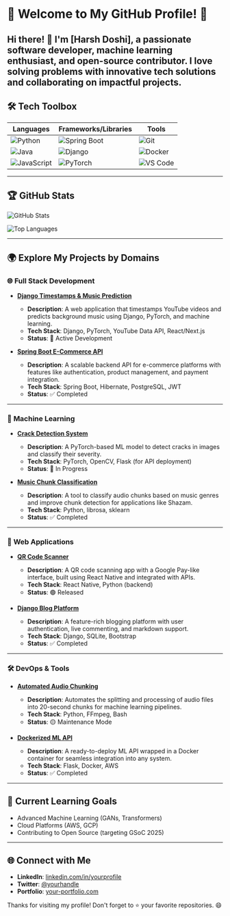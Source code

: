# 🌟 Welcome to My GitHub Profile! 🌟

Hi there! 👋 I'm **[Harsh Doshi]**, a passionate software developer, machine learning enthusiast, and open-source contributor. I love solving problems with innovative tech solutions and collaborating on impactful projects.
---

## 🛠️ Tech Toolbox

| **Languages** | **Frameworks/Libraries** | **Tools** |
|---------------|---------------------------|-----------|
| ![Python](https://img.shields.io/badge/-Python-3776AB?logo=python&logoColor=white) | ![Spring Boot](https://img.shields.io/badge/-Spring%20Boot-6DB33F?logo=springboot&logoColor=white) | ![Git](https://img.shields.io/badge/-Git-F05032?logo=git&logoColor=white) |
| ![Java](https://img.shields.io/badge/-Java-007396?logo=java&logoColor=white) | ![Django](https://img.shields.io/badge/-Django-092E20?logo=django&logoColor=white) | ![Docker](https://img.shields.io/badge/-Docker-2496ED?logo=docker&logoColor=white) |
| ![JavaScript](https://img.shields.io/badge/-JavaScript-F7DF1E?logo=javascript&logoColor=black) | ![PyTorch](https://img.shields.io/badge/-PyTorch-EE4C2C?logo=pytorch&logoColor=white) | ![VS Code](https://img.shields.io/badge/-VS%20Code-007ACC?logo=visualstudiocode&logoColor=white) |

---

## 🏆 GitHub Stats
![GitHub Stats](https://github-readme-stats.vercel.app/api?username=Harsh-D-2004&show_icons=true&theme=radical)

![Top Languages](https://github-readme-stats.vercel.app/api/top-langs/?username=Harsh-D-2004&layout=compact&theme=radical)

---

## 🌍 Explore My Projects by Domains

### 🌐 **Full Stack Development**
- **[Django Timestamps & Music Prediction](https://github.com/Harsh-D-2004/django-timestamps-music-prediction)**  
  - **Description**: A web application that timestamps YouTube videos and predicts background music using Django, PyTorch, and machine learning.  
  - **Tech Stack**: Django, PyTorch, YouTube Data API, React/Next.js  
  - **Status**: 🚀 Active Development  

- **[Spring Boot E-Commerce API](https://github.com/Harsh-D-2004/springboot-ecommerce-api)**  
  - **Description**: A scalable backend API for e-commerce platforms with features like authentication, product management, and payment integration.  
  - **Tech Stack**: Spring Boot, Hibernate, PostgreSQL, JWT  
  - **Status**: ✅ Completed  

---

### 🤖 **Machine Learning**
- **[Crack Detection System](https://github.com/Harsh-D-2004/crack-detection-system)**  
  - **Description**: A PyTorch-based ML model to detect cracks in images and classify their severity.  
  - **Tech Stack**: PyTorch, OpenCV, Flask (for API deployment)  
  - **Status**: 🚧 In Progress  

- **[Music Chunk Classification](https://github.com/Harsh-D-2004/music-chunk-classification)**  
  - **Description**: A tool to classify audio chunks based on music genres and improve chunk detection for applications like Shazam.  
  - **Tech Stack**: Python, librosa, sklearn  
  - **Status**: ✅ Completed  

---

### 🌟 **Web Applications**
- **[QR Code Scanner](https://github.com/Harsh-D-2004/qr-code-scanner)**  
  - **Description**: A QR code scanning app with a Google Pay-like interface, built using React Native and integrated with APIs.  
  - **Tech Stack**: React Native, Python (backend)  
  - **Status**: 🟢 Released  

- **[Django Blog Platform](https://github.com/Harsh-D-2004/django-blog-platform)**  
  - **Description**: A feature-rich blogging platform with user authentication, live commenting, and markdown support.  
  - **Tech Stack**: Django, SQLite, Bootstrap  
  - **Status**: ✅ Completed  

---

### 🛠️ **DevOps & Tools**
- **[Automated Audio Chunking](https://github.com/Harsh-D-2004/audio-chunk-automation)**  
  - **Description**: Automates the splitting and processing of audio files into 20-second chunks for machine learning pipelines.  
  - **Tech Stack**: Python, FFmpeg, Bash  
  - **Status**: 🟡 Maintenance Mode  

- **[Dockerized ML API](https://github.com/Harsh-D-2004/dockerized-ml-api)**  
  - **Description**: A ready-to-deploy ML API wrapped in a Docker container for seamless integration into any system.  
  - **Tech Stack**: Flask, Docker, AWS  
  - **Status**: ✅ Completed  

---

## 🌱 Current Learning Goals
- Advanced Machine Learning (GANs, Transformers)
- Cloud Platforms (AWS, GCP)
- Contributing to Open Source (targeting GSoC 2025)

---

## 🌐 Connect with Me
- **LinkedIn**: [linkedin.com/in/yourprofile](https://linkedin.com/in/yourprofile)  
- **Twitter**: [@yourhandle](https://twitter.com/yourhandle)  
- **Portfolio**: [your-portfolio.com](https://your-portfolio.com)

Thanks for visiting my profile! Don't forget to ⭐ your favorite repositories. 😄
